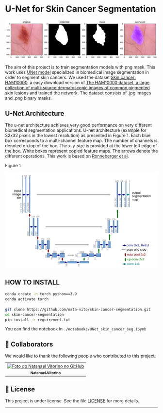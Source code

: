 # U-Net for Skin Cancer Segmentation

![alt text](./assets/results.png)

The aim of this project is to train segmentation models with png mask. This work uses [UNet model](https://arxiv.org/pdf/1505.04597) specialized in biomedical image segmentation in order to segment skin cancers. We used the dataset [Skin cancer: HAM10000](https://www.kaggle.com/datasets/surajghuwalewala/ham1000-segmentation-and-classification/data), a easy download version of [The HAM10000 dataset, a large collection of multi-source dermatoscopic images of common pigmented skin lesions](https://doi.org/10.7910/DVN/DBW86T) and trained the network. The dataset consists of .jpg images and .png binary masks.


## U-Net Architecture

The u-net architecture achieves very good performance on very different biomedical segmentation applications. U-net architecture (example for 32x32 pixels in the lowest resolution) as presented in Figure 1. Each blue box corresponds to a multi-channel feature map. The number of channels is denoted on top of the box. The x-y-size is provided at the lower left edge of the box. White boxes represent copied feature maps. The arrows denote the different operations. This work is based on [Ronneberger et al](https://arxiv.org/pdf/1505.04597).


Figure 1

![U-net architecture](image.png)


## HOW TO INSTALL
```sh
conda create -n torch python==3.9
conda activate torch

git clone https://github.com/nata-vito/skin-cancer-segmentation.git
cd skin-cancer-segmentation
pip install -r requirement.txt
```

You can find the notebook in ```./notebooks/UNet_skin_cancer_seg.ipynb```

## 🤝 Collaborators

We would like to thank the following people who contributed to this project:

<table>
  <tr>
    <td align="center">
      <a href="#">
        <img src="https://avatars.githubusercontent.com/u/64169072?v=4" width="100px;" alt="Foto do Natanael Vitorino no GitHub"/><br>
        <sub>
          <b>Natanael Vitorino</b>
        </sub>
      </a>
    </td>
  </tr>
</table>


## 📝 License

This project is under license. See the file [LICENSE](LICENSE) for more details.

---
